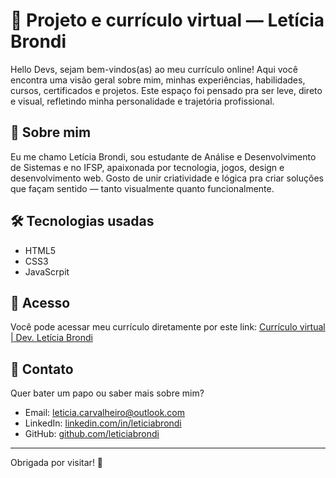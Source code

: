 # 💼 Projeto e currículo virtual — Letícia Brondi

Hello Devs, sejam bem-vindos(as) ao meu currículo online! Aqui você encontra uma visão geral sobre mim, minhas experiências, habilidades, cursos, certificados e projetos. Este espaço foi pensado pra ser leve, direto e visual, refletindo minha personalidade e trajetória profissional.

## 🌟 Sobre mim

Eu me chamo Letícia Brondi, sou estudante de Análise e Desenvolvimento de Sistemas e no IFSP, apaixonada por tecnologia, jogos, design e desenvolvimento web. Gosto de unir criatividade e lógica pra criar soluções que façam sentido — tanto visualmente quanto funcionalmente.

## 🛠 Tecnologias usadas

- HTML5
- CSS3
- JavaScrpit

## 🔗 Acesso

Você pode acessar meu currículo diretamente por este link: [Currículo virtual | Dev. Letícia Brondi](https://leticiabrondi.github.io/Portifolio/)

## 🤝 Contato

Quer bater um papo ou saber mais sobre mim?

- Email: leticia.carvalheiro@outlook.com  
- LinkedIn: [linkedin.com/in/leticiabrondi](https://linkedin.com/in/leticiabrondi)  
- GitHub: [github.com/leticiabrondi](https://github.com/leticiabrondi)

---

Obrigada por visitar! 💜  

